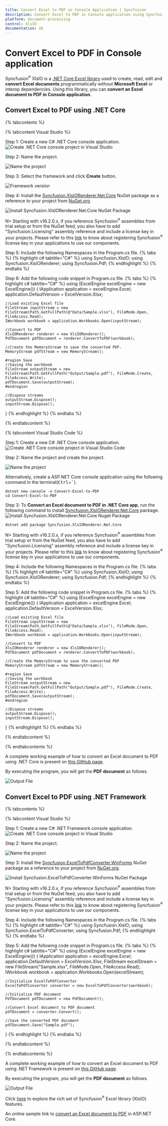 ```yaml
---
title: Convert Excel to PDF in Console Application | Syncfusion
description: Convert Excel to PDF in Console application using Syncfusion .NET Core Excel library (XlsIO) without Microsoft Office
platform: document-processing
control: XlsIO
documentation: UG
---
```


# Convert Excel to PDF in Console application

Syncfusion<sup>&reg;</sup> XlsIO is a [.NET Core Excel library](https://www.syncfusion.com/document-processing/excel-framework/net-core/excel-library) used to create, read, edit and **convert Excel documents** programmatically without **Microsoft Excel** or interop dependencies. Using this library, you can **convert an Excel document to PDF in Console application**.

## Convert Excel to PDF using .NET Core

{% tabcontents %}

{% tabcontent Visual Studio %}

Step 1: Create a new C# .NET Core console application.
![Create .NET Core console project in Visual Studio](Mac_images/MacOS_images_img1.png)

Step 2: Name the project.

![Name the project](Mac_images/MacOS_images_img2.png)

Step 3: Select the framework and click **Create** button.

![Framework version](Mac_images/MacOS_images_img3.png)

Step 4: Install the [Syncfusion.XlsIORenderer.Net.Core](https://www.nuget.org/packages/Syncfusion.XlsIORenderer.Net.Core) NuGet package as a reference to your project from [NuGet.org](https://www.nuget.org/).

![Install Syncfusion.XlsIORenderer.Net.Core NuGet Package](Mac_images/MacOS_images_img4.png)

N> Starting with v16.2.0.x, if you reference Syncfusion<sup>&reg;</sup> assemblies from trial setup or from the NuGet feed, you also have to add "Syncfusion.Licensing" assembly reference and include a license key in your projects. Please refer to this [link](https://help.syncfusion.com/common/essential-studio/licensing/overview) to know about registering Syncfusion<sup>&reg;</sup> license key in your applications to use our components. 

Step 5: Include the following Namespaces in the Program.cs file.
{% tabs %}
{% highlight c# tabtitle="C#" %}
using Syncfusion.XlsIO;
using Syncfusion.XlsIORenderer;
using Syncfusion.Pdf;
{% endhighlight %}
{% endtabs %}

Step 6: Add the following code snippet in Program.cs file.
{% tabs %}
{% highlight c# tabtitle="C#" %}
using (ExcelEngine excelEngine = new ExcelEngine())
{
    IApplication application = excelEngine.Excel;
    application.DefaultVersion = ExcelVersion.Xlsx;

    //Load existing Excel file
    FileStream inputStream = new FileStream(Path.GetFullPath(@"Data/Sample.xlsx"), FileMode.Open, FileAccess.Read);
	IWorkbook workbook = application.Workbooks.Open(inputStream);

    //Convert to PDF
    XlsIORenderer renderer = new XlsIORenderer();
    PdfDocument pdfDocument = renderer.ConvertToPDF(workbook);

    //Create the MemoryStream to save the converted PDF.      
    MemoryStream pdfStream = new MemoryStream();

    #region Save
    //Saving the workbook
    FileStream outputStream = new FileStream(Path.GetFullPath("Output/Sample.pdf"), FileMode.Create, FileAccess.Write);
    pdfDocument.Save(outputStream);
    #endregion

    //Dispose streams
    outputStream.Dispose();
    inputStream.Dispose();
}
{% endhighlight %}
{% endtabs %}

{% endtabcontent %}

{% tabcontent Visual Studio Code %}

Step 1: Create a new C# .NET Core console application.
![Create .NET Core console project in Visual Studio Code](Mac_images/MacOS_images_img5.png)

Step 2: Name the project and create the project.

![Name the project](Mac_images/MacOS_images_img6.png)

Alternatively, create a ASP.NET Core console application using the following command in the terminal(<kbd>Ctrl</kbd>+<kbd>`</kbd>).

```
dotnet new console -o Convert-Excel-to-PDF
cd Convert-Excel-to-PDF
```

Step 3: To **Convert an Excel document to PDF in .NET Core app**, run the following command to  install [Syncfusion.XlsIORenderer.Net.Core](https://www.nuget.org/packages/Syncfusion.XlsIORenderer.Net.Core) package.
![Install Syncfusion.XlsIORenderer.Net.Core Nuget Package](Mac_images/MacOS_images_img7.png)

```
dotnet add package Syncfusion.XlsIORenderer.Net.Core
```

N> Starting with v16.2.0.x, if you reference Syncfusion<sup>&reg;</sup> assemblies from trial setup or from the NuGet feed, you also have to add "Syncfusion.Licensing" assembly reference and include a license key in your projects. Please refer to this [link](https://help.syncfusion.com/common/essential-studio/licensing/overview) to know about registering Syncfusion<sup>&reg;</sup> license key in your applications to use our components. 

Step 4: Include the following Namespaces in the Program.cs file.
{% tabs %}
{% highlight c# tabtitle="C#" %}
using Syncfusion.XlsIO;
using Syncfusion.XlsIORenderer;
using Syncfusion.Pdf;
{% endhighlight %}
{% endtabs %}

Step 5: Add the following code snippet in Program.cs file.
{% tabs %}
{% highlight c# tabtitle="C#" %}
using (ExcelEngine excelEngine = new ExcelEngine())
{
    IApplication application = excelEngine.Excel;
    application.DefaultVersion = ExcelVersion.Xlsx;

    //Load existing Excel file
    FileStream inputStream = new FileStream(Path.GetFullPath(@"Data/Sample.xlsx"), FileMode.Open, FileAccess.Read);
	IWorkbook workbook = application.Workbooks.Open(inputStream);

    //Convert to PDF
    XlsIORenderer renderer = new XlsIORenderer();
    PdfDocument pdfDocument = renderer.ConvertToPDF(workbook);

    //Create the MemoryStream to save the converted PDF 
    MemoryStream pdfStream = new MemoryStream();

    #region Save
    //Saving the workbook
    FileStream outputStream = new FileStream(Path.GetFullPath("Output/Sample.pdf"), FileMode.Create, FileAccess.Write);
    pdfDocument.Save(outputStream);
    #endregion

    //Dispose streams
    outputStream.Dispose();
    inputStream.Dispose();
}
{% endhighlight %}
{% endtabs %}

{% endtabcontent %}

{% endtabcontents %}   

A complete working example of how to convert an Excel document to PDF using .NET Core is present on <a href="https://github.com/SyncfusionExamples/XlsIO-Examples/tree/master/Getting%20Started/Console/.NET/ConvertExcelToPDF">this GitHub page</a>.

By executing the program, you will get the **PDF document** as follows.

![Output File](ASP-NET-Core_images\ASP-NET-Core_images_img9.png)

## Convert Excel to PDF using .NET Framework

{% tabcontents %}

{% tabcontent Visual Studio %}

Step 1: Create a new C# .NET Framework console application.
![Create .NET Core console project in Visual Studio](Console-Apps-images/Console-Framework_img1.png)

Step 2: Name the project.

![Name the project](Console-Apps-images/Console-Framework_img2.png)

Step 3: Install the [Syncfusion.ExcelToPdfConverter.WinForms](https://www.nuget.org/packages/Syncfusion.ExcelToPdfConverter.WinForms) NuGet package as a reference to your project from [NuGet.org](https://www.nuget.org/).

![Install Syncfusion.ExcelToPdfConverter.WinForms NuGet Package](Console-Apps-images/Console-Framework_img3.png)

N> Starting with v16.2.0.x, if you reference Syncfusion<sup>&reg;</sup> assemblies from trial setup or from the NuGet feed, you also have to add "Syncfusion.Licensing" assembly reference and include a license key in your projects. Please refer to this [link](https://help.syncfusion.com/common/essential-studio/licensing/overview) to know about registering Syncfusion<sup>&reg;</sup> license key in your applications to use our components. 

Step 4: Include the following Namespaces in the Program.cs file.
{% tabs %}
{% highlight c# tabtitle="C#" %}
using Syncfusion.XlsIO;
using Syncfusion.ExcelToPdfConverter;
using Syncfusion.Pdf;
{% endhighlight %}
{% endtabs %}

Step 5: Add the following code snippet in Program.cs file.
{% tabs %}
{% highlight c# tabtitle="C#" %}
using (ExcelEngine excelEngine = new ExcelEngine())
{
    IApplication application = excelEngine.Excel;
    application.DefaultVersion = ExcelVersion.Xlsx;
    FileStream excelStream = new FileStream("Sample.xlsx", FileMode.Open, FileAccess.Read);
    IWorkbook workbook = application.Workbooks.Open(excelStream);

    //Initialize ExcelToPdfConverter
    ExcelToPdfConverter converter = new ExcelToPdfConverter(workbook);

    //Initialize PDF document
    PdfDocument pdfDocument = new PdfDocument();

    //Convert Excel document to PDF document
    pdfDocument = converter.Convert();

    //Save the converted PDF document
    pdfDocument.Save("Sample.pdf");
}
{% endhighlight %}
{% endtabs %}

{% endtabcontent %}

{% endtabcontents %}  

A complete working example of how to convert an Excel document to PDF using .NET Framework is present on <a href="https://github.com/SyncfusionExamples/XlsIO-Examples/tree/master/Getting%20Started/Console/.NET%20Framework/ConvertExcelToPDF">this GitHub page</a>.

By executing the program, you will get the **PDF document** as follows.

![Output File](ASP-NET-Core_images\ASP-NET-Core_images_img9.png)

Click [here](https://www.syncfusion.com/document-processing/excel-framework/net-core) to explore the rich set of Syncfusion<sup>&reg;</sup> Excel library (XlsIO) features.

An online sample link to [convert an Excel document to PDF](https://ej2.syncfusion.com/aspnetcore/Excel/ExcelToPDF#/material3) in ASP.NET Core.